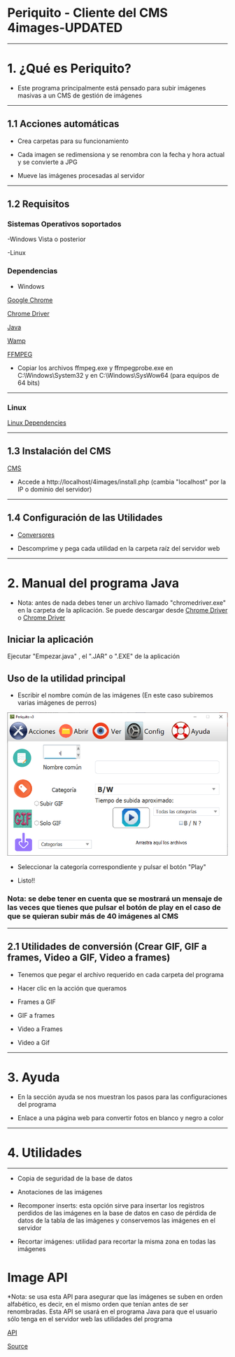 # Periquito - Cliente del CMS 4images-UPDATED

---

# 1. ¿Qué es Periquito?

- Este programa principalmente está pensado para subir imágenes masivas a un CMS de gestión de imágenes

---

## 1.1 Acciones automáticas

- Crea carpetas para su funcionamiento

- Cada imagen se redimensiona y se renombra con la fecha y hora actual y se convierte a JPG 

- Mueve las imágenes procesadas al servidor

---

## 1.2 Requisitos

### Sistemas Operativos soportados

-Windows Vista o posterior

-Linux

### Dependencias

- Windows

[Google Chrome](https://www.google.com/intl/es_ALL/chrome/)

[Chrome Driver](http://chromedriver.chromium.org/downloads)

[Java](https://www.java.com/es/download/)

[Wamp](http://prdownloads.sourceforge.net/appserv/appserv-win32-8.6.0.exe?download)

[FFMPEG](http://ffmpeg.org/download.html)

- Copiar los archivos ffmpeg.exe y ffmpegprobe.exe en C:\Windows\System32 y en C:\Windows\SysWow64 (para equipos de 64 bits)

---

### Linux

[Linux Dependencies](https://github.com/ComandPromt/Periquito/tree/master/Scripts_Linux_Dependencies)

----

## 1.3 Instalación del CMS

[CMS](https://github.com/ComandPromt/4images-UPDATED)

- Accede a http://localhost/4images/install.php (cambia "localhost" por la IP o dominio del servidor)

----

## 1.4 Configuración de las Utilidades

- [Conversores](https://github.com/ComandPromt/Periquito/tree/master/Periquito)

- Descomprime y pega cada utilidad en la carpeta raíz del servidor web

----

# 2. Manual del programa Java

- Nota: antes de nada debes tener un archivo llamado "chromedriver.exe" en la carpeta de la aplicación. Se puede descargar desde [Chrome Driver](http://chromedriver.chromium.org/downloads) o [Chrome Driver](https://sites.google.com/a/chromium.org/chromedriver/downloads)

## Iniciar la aplicación

Ejecutar "Empezar.java" , el ".JAR" o ".EXE" de la aplicación

## Uso de la utilidad principal

- Escribir el nombre común de las imágenes (En este caso subiremos varias imágenes de perros)

![Preview](previews/preview.png)

- Seleccionar la categoría correspondiente y pulsar el botón "Play"

- Listo!!

### Nota: se debe tener en cuenta que se mostrará un mensaje de las veces que tienes que pulsar el botón de play en el caso de que se quieran subir más de 40 imágenes al CMS

----

## 2.1 Utilidades de conversión (Crear GIF, GIF a frames, Video a GIF, Video a frames)

- Tenemos que pegar el archivo requerido en cada carpeta del programa

- Hacer clic en la acción que queramos

- Frames a GIF

- GIF a frames

- Video a Frames

- Video a Gif

----

# 3. Ayuda

- En la sección ayuda se nos muestran los pasos para las configuraciones del programa

- Enlace a una página web para convertir fotos en blanco y negro a color

----

# 4. Utilidades

---

- Copia de seguridad de la base de datos

- Anotaciones de las imágenes

- Recomponer inserts: esta opción sirve para insertar los registros perdidos de las imágenes en la base de datos en caso de pérdida de datos de la tabla de las imágenes y conservemos las imágenes en el servidor

- Recortar imágenes: utilidad para recortar la misma zona en todas las imágenes

# Image API

*Nota: se usa esta API para asegurar que las imágenes se suben en orden alfabético, es decir, en el mismo orden que tenían antes de ser renombradas. Esta API se usará en el programa Java para que el usuario sólo tenga en el servidor web las utilidades del programa

[API](http://images-periquito-api.vercel.app/)

[Source](https://github.com/ComandPromt/Images-Periquito-API)
